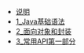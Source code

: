 * [说明](README.md)
* [1_Java基础语法](1_Java基础语法.md)
* [2_面向对象和封装](2_面向对象和封装.md)
* [3_常用API第一部分](3_常用API第一部分.md)
